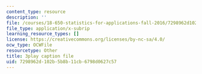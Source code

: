 ```yaml
---
content_type: resource
description: ''
file: /courses/18-650-statistics-for-applications-fall-2016/7298962d102b5b8b11cb6798d0627c57_JBIz7UadY5M.srt
file_type: application/x-subrip
learning_resource_types: []
license: https://creativecommons.org/licenses/by-nc-sa/4.0/
ocw_type: OCWFile
resourcetype: Other
title: 3play caption file
uid: 7298962d-102b-5b8b-11cb-6798d0627c57
---
```


